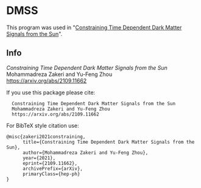 # DMSS
This program was used in "[Constraining Time Dependent Dark Matter Signals from the Sun](https://arxiv.org/abs/2109.11662)".

## Info 

  *Constraining Time Dependent Dark Matter Signals from the Sun*\
  Mohammadreza Zakeri and Yu-Feng Zhou\
  https://arxiv.org/abs/2109.11662


If you use this package please cite:
```
  Constraining Time Dependent Dark Matter Signals from the Sun
  Mohammadreza Zakeri and Yu-Feng Zhou
  https://arxiv.org/abs/2109.11662
```

For BibTeX style citation use:
```
@misc{zakeri2021constraining,
      title={Constraining Time Dependent Dark Matter Signals from the Sun}, 
      author={Mohammadreza Zakeri and Yu-Feng Zhou},
      year={2021},
      eprint={2109.11662},
      archivePrefix={arXiv},
      primaryClass={hep-ph}
}
```
